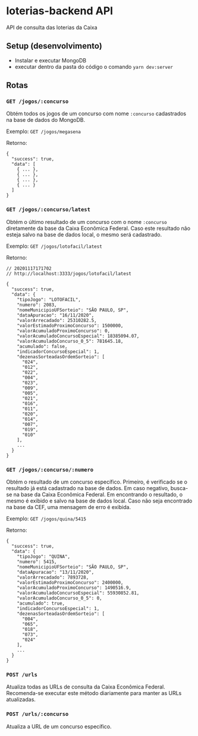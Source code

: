 # loterias-backend API
API de consulta das loterias da Caixa

## Setup (desenvolvimento)
* Instalar e executar MongoDB
* executar dentro da pasta do código o comando `yarn dev:server`

## Rotas

### `GET /jogos/:concurso`
Obtém todos os jogos de um concurso com nome `:concurso` cadastrados na base de
dados do MongoDB.

Exemplo: `GET /jogos/megasena`

Retorno:
```
{
  "success": true,
  "data": [
    { ... },
    { ... },
    { ... },
    { ... }
  ]
}
```

### `GET /jogos/:concurso/latest`
Obtém o último resultado de um concurso com o nome `:concurso` diretamente da base
da Caixa Econômica Federal. Caso este resultado não esteja salvo na base de dados
local, o mesmo será cadastrado.

Exemplo: `GET /jogos/lotofacil/latest`

Retorno:
```
// 20201117171702
// http://localhost:3333/jogos/lotofacil/latest

{
  "success": true,
  "data": {
    "tipoJogo": "LOTOFACIL",
    "numero": 2083,
    "nomeMunicipioUFSorteio": "SÃO PAULO, SP",
    "dataApuracao": "16/11/2020",
    "valorArrecadado": 25310282.5,
    "valorEstimadoProximoConcurso": 1500000,
    "valorAcumuladoProximoConcurso": 0,
    "valorAcumuladoConcursoEspecial": 18385094.07,
    "valorAcumuladoConcurso_0_5": 781645.18,
    "acumulado": false,
    "indicadorConcursoEspecial": 1,
    "dezenasSorteadasOrdemSorteio": [
      "024",
      "012",
      "022",
      "004",
      "023",
      "009",
      "005",
      "021",
      "016",
      "011",
      "020",
      "014",
      "007",
      "019",
      "010"
    ],
    ...
  }
}
```

### `GET /jogos/:concurso/:numero`
Obtém o resultado de um concurso específico. Primeiro, é verificado se o resultado
já está cadastrado na base de dados. Em caso negativo, busca-se na base da Caixa
Econômica Federal. Em encontrando o resultado, o mesmo é exibido e salvo na base
de dados local. Caso não seja encontrado na base da CEF, uma mensagem de erro é
exibida.

Exemplo: `GET /jogos/quina/5415`

Retorno:
```
{
  "success": true,
  "data": {
    "tipoJogo": "QUINA",
    "numero": 5415,
    "nomeMunicipioUFSorteio": "SÃO PAULO, SP",
    "dataApuracao": "13/11/2020",
    "valorArrecadado": 7893728,
    "valorEstimadoProximoConcurso": 2400000,
    "valorAcumuladoProximoConcurso": 1490516.9,
    "valorAcumuladoConcursoEspecial": 55930852.81,
    "valorAcumuladoConcurso_0_5": 0,
    "acumulado": true,
    "indicadorConcursoEspecial": 1,
    "dezenasSorteadasOrdemSorteio": [
      "004",
      "065",
      "018",
      "073",
      "024"
    ],
    ...
  }
}
```

### `POST /urls`
Atualiza todas as URLs de consulta da Caixa Econômica Federal. Recomenda-se executar
este método diariamente para manter as URLs atualizadas.

### `POST /urls/:concurso`
Atualiza a URL de um concurso específico.
